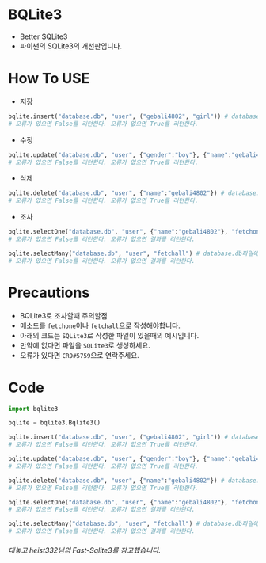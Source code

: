 # BQLite3
* Better SQLite3
* 파이썬의 SQLite3의 개선판입니다.

# How To USE
* 저장
```py
bqlite.insert("database.db", "user", ("gebali4802", "girl")) # database.db파일에서 gebali4802를 girl로 user에다 저장한다.
# 오류가 있으면 False를 리턴한다. 오류가 없으면 True를 리턴한다.
```
* 수정
```py
bqlite.update("database.db", "user", {"gender":"boy"}, {"name":"gebali4802"}) # database.db파일에서 gebali4802를 boy로 user에서 수정한다.
# 오류가 있으면 False를 리턴한다. 오류가 없으면 True를 리턴한다.
```
* 삭제
```py
bqlite.delete("database.db", "user", {"name":"gebali4802"}) # database.db파일에서 name이 gebali4802인 사람을 user에서 삭제한다.
# 오류가 있으면 False를 리턴한다. 오류가 없으면 True를 리턴한다.
```
* 조사
```py
bqlite.selectOne("database.db", "user", {"name":"gebali4802"}, "fetchone") # database.db파일에서 name이 gebali4802를 user에서 fetchon메소드로 조사한다.
# 오류가 있으면 False를 리턴한다. 오류가 없으면 결과를 리턴한다.
```
```py
bqlite.selectMany("database.db", "user", "fetchall") # database.db파일에서 user을 fetchall메소드로 조사한다.
# 오류가 있으면 False를 리턴한다. 오류가 없으면 결과를 리턴한다.
```

# Precautions
* BQLite3로 조사할때 주의할점
* 메소드를 `fetchone`이나 `fetchall`으로 작성해야합니다.
* 아래의 코드는 `SQLite3`로 작성한 파일이 있을때의 예시입니다.
* 만약에 없다면 파일을 `SQLite3`로 생성하세요.
* 오류가 있다면 `CR9#5759`으로 연락주세요.

# Code
```py
import bqlite3

bqlite = bqlite3.Bqlite3()

bqlite.insert("database.db", "user", ("gebali4802", "girl")) # database.db파일에서 gebali4802를 girl로 user에다 저장한다.
# 오류가 있으면 False를 리턴한다. 오류가 없으면 True를 리턴한다.

bqlite.update("database.db", "user", {"gender":"boy"}, {"name":"gebali4802"}) # database.db파일에서 gebali4802를 boy로 user에서 수정한다.
# 오류가 있으면 False를 리턴한다. 오류가 없으면 True를 리턴한다.

bqlite.delete("database.db", "user", {"name":"gebali4802"}) # database.db파일에서 name이 gebali4802인 사람을 user에서 삭제한다.
# 오류가 있으면 False를 리턴한다. 오류가 없으면 True를 리턴한다.

bqlite.selectOne("database.db", "user", {"name":"gebali4802"}, "fetchone") # database.db파일에서 name이 gebali4802를 user에서 fetchon메소드로 조사한다.
# 오류가 있으면 False를 리턴한다. 오류가 없으면 결과를 리턴한다.

bqlite.selectMany("database.db", "user", "fetchall") # database.db파일에서 user을 fetchall메소드로 조사한다.
# 오류가 있으면 False를 리턴한다. 오류가 없으면 결과를 리턴한다.
```

###### 대놓고 heist332님의 Fast-Sqlite3를 참고했습니다.
